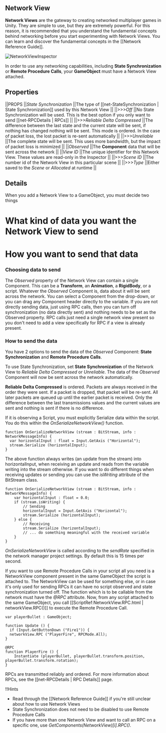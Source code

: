## Network View

**Network Views** are the gateway to creating networked multiplayer games in Unity.  They are simple to use, but they are extremely powerful.  For this reason, it is recommended that you understand the fundamental concepts behind networking before you start experimenting with Network Views.  You can learn and discover the fundamental concepts in the [[Network Reference Guide]].


![NetworkViewInspector](http://docs.unity3d.com/Documentation/Images/manual/class-NetworkView-0.jpg)


In order to use any networking capabilities, including **State Synchronization** or **Remote Procedure Calls**, your **GameObject** must have a Network View attached.


## Properties

||PROPS
||*State Synchronization* ||The type of [[net-StateSynchronization | State Synchronization]] used by this Network View ||
||>>>*Off* ||No State Synchronization will be used. This is the best option if you only want to send [[net-RPCDetails | RPCs]] ||
||>>>*Reliable Delta Compressed* ||The difference between the last state and the current state will be sent, if nothing has changed nothing will be sent. This mode is ordered. In the case of packet loss, the lost packet is re-sent automatically ||
||>>>*Unreliable* ||The complete state will be sent. This uses more bandwidth, but the impact of packet loss is minimized ||
||*Observed* ||The **Component** data that will be sent across the network ||
||*View ID* ||The unique identifier for this Network View. These values are read-only in the Inspector ||
||>>>*Scene ID* ||The number id of the Network View in this particular scene ||
||>>>*Type* ||Either saved to the *Scene* or *Allocated* at runtime ||


## Details

When you add a Network View to a GameObject, you must decide two things

# What kind of data you want the Network View to send
# How you want to send that data


### Choosing data to send

The *Observed* property of the Network View can contain a single Component.  This can be a **Transform**, an **Animation**, a **RigidBody**, or a script.  Whatever the *Observed* Component is, data about it will be sent across the network. You can select a Component from the drop-down, or you can drag any Component header directly to the variable. If you are not directly sending data, just using RPC calls, then you can turn off synchronization (no data directly sent) and nothing needs to be set as the Observed property. RPC calls just need a single network view present so you don't need to add a view specifically for RPC if a view is already present.


### How to send the data

You have 2 options to send the data of the *Observed* Component: **State Synchronization** and **Remote Procedure Calls**.

To use State Synchronization, set **State Synchronization** of the Network View to *Reliable Delta Compressed* or *Unreliable*.  The data of the *Observed* Component will now be sent across the network automatically. 

**Reliable Delta Compressed** is ordered.  Packets are always received in the order they were sent.  If a packet is dropped, that packet will be re-sent.  All later packets are queued up until the earlier packet is received. Only the difference between the last transmissions values and the current values are sent and nothing is sent if there is no difference.

If it is observing a Script, you must explicitly Serialize data within the script.  You do this within the *OnSerializeNetworkView()* function.

    function OnSerializeNetworkView (stream : BitStream, info : NetworkMessageInfo) {
      var horizontalInput : float = Input.GetAxis ("Horizontal");
      stream.Serialize (horizontalInput);
    }

The above function always writes (an update from the stream) into horizontalInput, when receiving an update and reads from the variable writing into the stream otherwise. If you want to do different things when receiving updates or sending you can use the *isWriting* attribute of the BitStream class.

    function OnSerializeNetworkView (stream : BitStream, info : NetworkMessageInfo) {
	    var horizontalInput : float = 0.0;
    	if (stream.isWriting) {
		    // Sending
	    	horizontalInput = Input.GetAxis ("Horizontal");
		    stream.Serialize (horizontalInput);
	    } else {
    		// Receiving
		    stream.Serialize (horizontalInput);
		    // ... do something meaningful with the received variable
	    }
    }


*OnSerializeNetworkView* is called according to the *sendRate* specified in the network manager project settings. By default this is 15 times per second.

If you want to use Remote Procedure Calls in your script all you need is a NetworkView component present in the same GameObject the script is attached to. The NetworkView can be used for something else, or in case it's only used for sending RPCs it can have no script observed and state synchronization turned off. The function which is to be callable from the network must have the  *@RPC* attribute. Now, from any script attached to the same GameObject, you call [[ScriptRef:NetworkView.RPC.html | networkView.RPC()]] to execute the Remote Procedure Call.

    var playerBullet : GameObject;

    function Update () {
      if (Input.GetButtonDown ("Fire1")) {
      networkView.RPC ("PlayerFire", RPCMode.All);
    }

    @RPC
    function PlayerFire () { 
        Instantiate (playerBullet, playerBullet.transform.position, playerBullet.transform.rotation);
    }

RPCs are transmitted reliably and ordered. For more information about RPCs, see the [[net-RPCDetails | RPC Details]] page.


!!Hints

* Read through the [[Network Reference Guide]] if you're still unclear about how to use Network Views
* State Synchronization does not need to be disabled to use Remote Procedure Calls
* If you have more than one Network View and want to call an RPC on a specific one, use *GetComponents(NetworkView)[i].RPC()*.